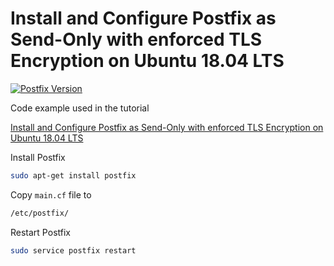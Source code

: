 # Install and Configure Postfix as Send-Only with enforced TLS Encryption on Ubuntu 18.04 LTS

[![Postfix Version](https://img.shields.io/badge/Postfix-3.3.0-brightgreen.svg)](http://www.postfix.org/)

Code example used in the tutorial

[Install and Configure Postfix as Send-Only with enforced TLS Encryption on Ubuntu 18.04 LTS](https://sebastian-stemmer.com/techblog/posts/install-and-configure-postfix-send-only-enforced-tls-encryption-ubuntu-1804-lts/)


Install Postfix

```bash
sudo apt-get install postfix
```

Copy `main.cf` file to

```bash
/etc/postfix/
```

Restart Postfix

```bash
sudo service postfix restart
```
